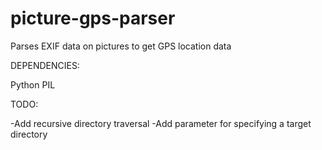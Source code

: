 picture-gps-parser
==================

Parses EXIF data on pictures to get GPS location data





DEPENDENCIES:

Python
PIL


TODO:

-Add recursive directory traversal
-Add parameter for specifying a target directory


